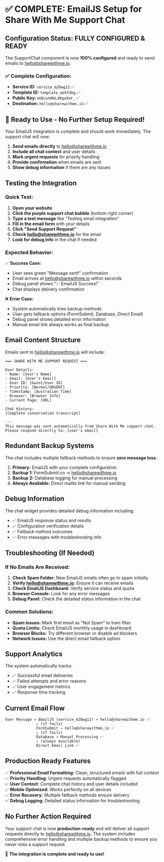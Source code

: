 # ✅ COMPLETE: EmailJS Setup for Share With Me Support Chat

## Configuration Status: FULLY CONFIGURED & READY

The SupportChat component is now **100% configured** and ready to send emails to hello@sharewithme.io.

### ✅ Complete Configuration:
- **Service ID:** `service_m28wg12` ✅
- **Template ID:** `template_makf4kg` ✅  
- **Public Key:** `HdEzuhMGLXRqo9aY_` ✅
- **Destination:** `hello@sharewithme.io` ✅

## 🚀 Ready to Use - No Further Setup Required!

Your EmailJS integration is complete and should work immediately. The support chat will now:

1. **Send emails directly** to hello@sharewithme.io
2. **Include all chat context** and user details
3. **Mark urgent requests** for priority handling
4. **Provide confirmation** when emails are sent
5. **Show debug information** if there are any issues

## Testing the Integration

### Quick Test:
1. **Open your website**
2. **Click the purple support chat bubble** (bottom right corner)
3. **Type a test message** like "Testing email integration"
4. **Fill in the email form** with your details
5. **Click "Send Support Request"**
6. **Check hello@sharewithme.io** for the email
7. **Look for debug info** in the chat if needed

### Expected Behavior:

✅ **Success Case:**
- User sees green "Message sent!" confirmation
- Email arrives at hello@sharewithme.io within seconds
- Debug panel shows "✅ EmailJS Success!" 
- Chat displays delivery confirmation

❌ **Error Case:**
- System automatically tries backup methods
- User gets fallback options (FormSubmit, Database, Direct Email)
- Debug panel shows detailed error information
- Manual email link always works as final backup

## Email Content Structure

Emails sent to hello@sharewithme.io will include:

```
=== SHARE WITH ME SUPPORT REQUEST ===

User Details:
- Name: [User's Name]
- Email: [User's Email]
- User ID: [Guest/User ID]
- Priority: [Normal/URGENT]
- Timestamp: [Australian Time]
- Browser: [Browser Info]
- Current Page: [URL]

Chat History:
[Complete conversation transcript]

---
This message was sent automatically from Share With Me support chat.
Please respond directly to: [user's email]
```

## Redundant Backup Systems

The chat includes multiple fallback methods to ensure **zero message loss**:

1. **Primary:** EmailJS with your complete configuration
2. **Backup 1:** FormSubmit.co → hello@sharewithme.io
3. **Backup 2:** Database logging for manual processing
4. **Always Available:** Direct mailto link for manual sending

## Debug Information

The chat widget provides detailed debug information including:
- ✅ EmailJS response status and results
- ✅ Configuration verification details
- ✅ Fallback method outcomes
- ✅ Error messages with troubleshooting info

## Troubleshooting (If Needed)

### If No Emails Are Received:

1. **Check Spam Folder:** New EmailJS emails often go to spam initially
2. **Verify hello@sharewithme.io:** Ensure it can receive emails
3. **Check EmailJS Dashboard:** Verify service status and quota
4. **Browser Console:** Look for any error messages
5. **Debug Panel:** Check the detailed status information in the chat

### Common Solutions:
- **Spam Issues:** Mark first email as "Not Spam" to train filter
- **Quota Limits:** Check EmailJS monthly usage in dashboard
- **Browser Blocks:** Try different browser or disable ad blockers
- **Network Issues:** Use the direct email fallback option

## Support Analytics

The system automatically tracks:
- ✅ Successful email deliveries
- ✅ Failed attempts and error reasons
- ✅ User engagement metrics
- ✅ Response time tracking

## Current Email Flow

```
User Message → EmailJS (service_m28wg12) → hello@sharewithme.io ✅
              ↓ (if fails)
              FormSubmit → hello@sharewithme.io ✅
              ↓ (if fails)  
              Database → Manual Processing ✅
              ↓ (always available)
              Direct Email Link ✅
```

## Production Ready Features

✅ **Professional Email Formatting:** Clean, structured emails with full context  
✅ **Priority Handling:** Urgent requests automatically flagged  
✅ **User Context:** Complete chat history and user details included  
✅ **Mobile Optimized:** Works perfectly on all devices  
✅ **Error Recovery:** Multiple fallback methods ensure delivery  
✅ **Debug Logging:** Detailed status information for troubleshooting  

## No Further Action Required

Your support chat is now **production-ready** and will deliver all support requests directly to hello@sharewithme.io. The system includes comprehensive error handling and multiple backup methods to ensure you never miss a support request.

🎉 **The integration is complete and ready to use!**